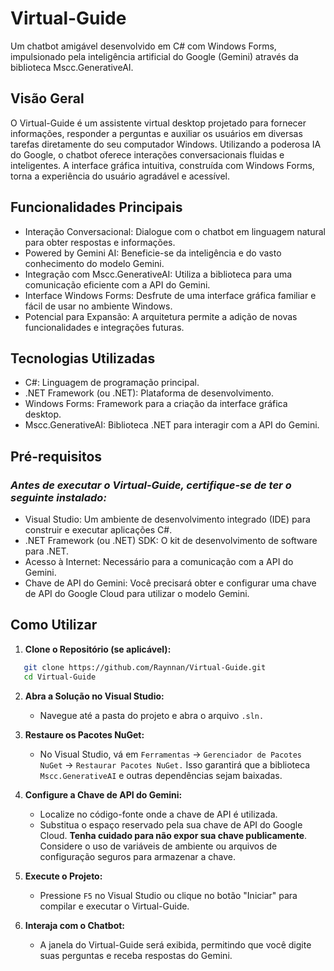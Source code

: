 # Virtual-Guide
Um chatbot amigável desenvolvido em C# com Windows Forms, impulsionado pela inteligência artificial do Google (Gemini) através da biblioteca Mscc.GenerativeAI.

## Visão Geral
O Virtual-Guide é um assistente virtual desktop projetado para fornecer informações, responder a perguntas e auxiliar os usuários em diversas tarefas diretamente do seu computador Windows. Utilizando a poderosa IA do Google, o chatbot oferece interações conversacionais fluidas e inteligentes. A interface gráfica intuitiva, construída com Windows Forms, torna a experiência do usuário agradável e acessível.

## Funcionalidades Principais
- Interação Conversacional: Dialogue com o chatbot em linguagem natural para obter respostas e informações.
- Powered by Gemini AI: Beneficie-se da inteligência e do vasto conhecimento do modelo Gemini.
- Integração com Mscc.GenerativeAI: Utiliza a biblioteca para uma comunicação eficiente com a API do Gemini.
- Interface Windows Forms: Desfrute de uma interface gráfica familiar e fácil de usar no ambiente Windows.
- Potencial para Expansão: A arquitetura permite a adição de novas funcionalidades e integrações futuras.

## Tecnologias Utilizadas
- C#: Linguagem de programação principal.
- .NET Framework (ou .NET): Plataforma de desenvolvimento.
- Windows Forms: Framework para a criação da interface gráfica desktop.
- Mscc.GenerativeAI: Biblioteca .NET para interagir com a API do Gemini.

## Pré-requisitos
### *Antes de executar o Virtual-Guide, certifique-se de ter o seguinte instalado:*

- Visual Studio: Um ambiente de desenvolvimento integrado (IDE) para construir e executar aplicações C#.
- .NET Framework (ou .NET) SDK: O kit de desenvolvimento de software para .NET.
- Acesso à Internet: Necessário para a comunicação com a API do Gemini.
- Chave de API do Gemini: Você precisará obter e configurar uma chave de API do Google Cloud para utilizar o modelo Gemini.

## Como Utilizar

1. **Clone o Repositório (se aplicável):**
```bash
   git clone https://github.com/Raynnan/Virtual-Guide.git
   cd Virtual-Guide
```

2. **Abra a Solução no Visual Studio:**
    - Navegue até a pasta do projeto e abra o arquivo `.sln.`

3. **Restaure os Pacotes NuGet:** 
    - No Visual Studio, vá em `Ferramentas` -> `Gerenciador de Pacotes NuGet` -> `Restaurar Pacotes NuGet.` Isso garantirá que a biblioteca `Mscc.GenerativeAI` e outras dependências sejam baixadas.

4. **Configure a Chave de API do Gemini:**
    - Localize no código-fonte onde a chave de API é utilizada.
    - Substitua o espaço reservado pela sua chave de API do Google Cloud. **Tenha cuidado para não expor sua chave publicamente**. Considere o uso de variáveis de ambiente ou
    arquivos de configuração seguros para armazenar a chave.

5. **Execute o Projeto:**
    - Pressione `F5` no Visual Studio ou clique no botão "Iniciar" para compilar e executar o Virtual-Guide.

6. **Interaja com o Chatbot:**
    - A janela do Virtual-Guide será exibida, permitindo que você digite suas perguntas e receba respostas do Gemini.